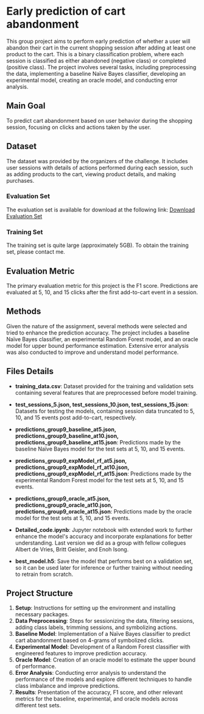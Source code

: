 # Early prediction of cart abandonment
This group project aims to perform early prediction of whether a user will abandon their cart in the current shopping session after adding at least one product to the cart. This is a binary classification problem, where each session is classified as either abandoned (negative class) or completed (positive class). The project involves several tasks, including preprocessing the data, implementing a baseline Naïve Bayes classifier, developing an experimental model, creating an oracle model, and conducting error analysis.

## Main Goal
To predict cart abandonment based on user behavior during the shopping session, focusing on clicks and actions taken by the user.

## Dataset

The dataset was provided by the organizers of the challenge. It includes user sessions with details of actions performed during each session, such as adding products to the cart, viewing product details, and making purchases.

### Evaluation Set
The evaluation set is available for download at the following link:
[Download Evaluation Set](https://drive.google.com/file/d/1lgI-_dYSZ3lOHMJSnjkhaNHRG0NPtzoe/view?usp=drive_link)

### Training Set
The training set is quite large (approximately 5GB). To obtain the training set, please contact me.


## Evaluation Metric
The primary evaluation metric for this project is the F1 score. Predictions are evaluated at 5, 10, and 15 clicks after the first add-to-cart event in a session.

## Methods
Given the nature of the assignment, several methods were selected and tried to enhance the prediction accuracy. The project includes a baseline Naïve Bayes classifier, an experimental Random Forest model, and an oracle model for upper bound performance estimation. Extensive error analysis was also conducted to improve and understand model performance.

## Files Details
- **training_data.csv**: Dataset provided for the training and validation sets containing several features that are preprocessed before model training.
- **test_sessions_5.json, test_sessions_10.json, test_sessions_15.json**: Datasets for testing the models, containing session data truncated to 5, 10, and 15 events post add-to-cart, respectively.
- **predictions_group9_baseline_at5.json, predictions_group9_baseline_at10.json, predictions_group9_baseline_at15.json**: Predictions made by the baseline Naïve Bayes model for the test sets at 5, 10, and 15 events.
- **predictions_group9_expModel_rf_at5.json, predictions_group9_expModel_rf_at10.json, predictions_group9_expModel_rf_at15.json**: Predictions made by the experimental Random Forest model for the test sets at 5, 10, and 15 events.
- **predictions_group9_oracle_at5.json, predictions_group9_oracle_at10.json, predictions_group9_oracle_at15.json**: Predictions made by the oracle model for the test sets at 5, 10, and 15 events.
- **Detailed_code.ipynb**: Jupyter notebook with extended work to further enhance the model's accuracy and incorporate explanations for better understanding. Last version we did as a group with fellow collegues Albert de Vries, Britt Geisler, and Enoh Isong.

- **best_model.h5**: Save the model that performs best on a validation set, so it can be used later for inference or further training without needing to retrain from scratch.
   
## Project Structure
1. **Setup**: Instructions for setting up the environment and installing necessary packages.
2. **Data Preprocessing**: Steps for sessionizing the data, filtering sessions, adding class labels, trimming sessions, and symbolizing actions.
3. **Baseline Model**: Implementation of a Naïve Bayes classifier to predict cart abandonment based on 4-grams of symbolized clicks.
4. **Experimental Model**: Development of a Random Forest classifier with engineered features to improve prediction accuracy.
5. **Oracle Model**: Creation of an oracle model to estimate the upper bound of performance.
6. **Error Analysis**: Conducting error analysis to understand the performance of the models and explore different techniques to handle class imbalance and improve predictions.
7. **Results**: Presentation of the accuracy, F1 score, and other relevant metrics for the baseline, experimental, and oracle models across different test sets.
